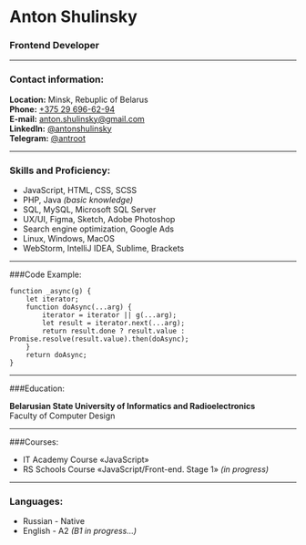 # Anton Shulinsky
### Frontend Developer

---

### Contact information:

**Location:** Minsk, Rebuplic of Belarus <br>
**Phone:** [+375 29 696-62-94](tel:+375296966294) <br>
**E-mail:** [anton.shulinsky@gmail.com](mailto:anton.shulinsky@gmail.com) <br>
**LinkedIn:** [@antonshulinsky](https://www.linkedin.com/in/antonshulinsky) <br>
**Telegram:** [@antroot](https://t.me/antroot) <br>

---

### Skills and Proficiency:

- JavaScript, HTML, CSS, SCSS
- PHP, Java _(basic knowledge)_
- SQL, MySQL, Microsoft SQL Server
- UX/UI, Figma, Sketch, Adobe Photoshop
- Search engine optimization, Google Ads
- Linux, Windows, MacOS
- WebStorm, IntelliJ IDEA, Sublime, Brackets

---

###Code Example:

```
function _async(g) {
    let iterator;
    function doAsync(...arg) {
        iterator = iterator || g(...arg);
        let result = iterator.next(...arg);
        return result.done ? result.value : Promise.resolve(result.value).then(doAsync);
    }
    return doAsync;
}
```

---

###Education:

**Belarusian State University of Informatics and Radioelectronics** <br>
Faculty of Computer Design

---

###Courses:

- IT Academy Course «JavaScript»
- RS Schools Course «JavaScript/Front-end. Stage 1» _(in progress)_

---

### Languages:

- Russian \- Native
- English \- A2 _(B1 in progress…)_
